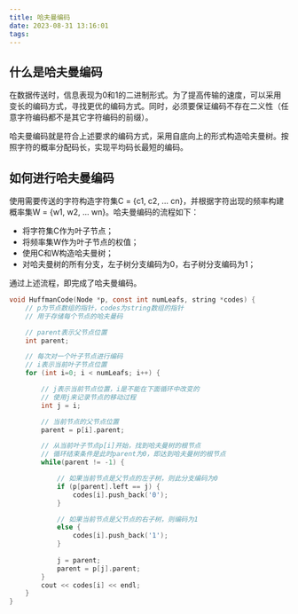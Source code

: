 ```yaml
---
title: 哈夫曼编码
date: 2023-08-31 13:16:01
tags:
---
```


## 什么是哈夫曼编码

在数据传送时，信息表现为0和1的二进制形式。为了提高传输的速度，可以采用变长的编码方式，寻找更优的编码方式。同时，必须要保证编码不存在二义性（任意字符编码都不是其它字符编码的前缀）。

哈夫曼编码就是符合上述要求的编码方式，采用自底向上的形式构造哈夫曼树。按照字符的概率分配码长，实现平均码长最短的编码。


<!-- more -->

## 如何进行哈夫曼编码

使用需要传送的字符构造字符集C = {c1, c2, ... cn}，并根据字符出现的频率构建概率集W = {w1, w2, ... wn}。哈夫曼编码的流程如下：

- 将字符集C作为叶子节点；
- 将频率集W作为叶子节点的权值；
- 使用C和W构造哈夫曼树；
- 对哈夫曼树的所有分支，左子树分支编码为0，右子树分支编码为1；

通过上述流程，即完成了哈夫曼编码。

```c
void HuffmanCode(Node *p, const int numLeafs, string *codes) {
	// p为节点数组的指针，codes为string数组的指针 
	// 用于存储每个节点的哈夫曼码

	// parent表示父节点位置
	int parent;

	// 每次对一个叶子节点进行编码
	// i表示当前叶子节点位置
	for (int i=0; i < numLeafs; i++) {

		// j表示当前节点位置，i是不能在下面循环中改变的
		// 使用j来记录节点的移动过程
		int j = i;

		// 当前节点的父节点位置
		parent = p[i].parent;

		// 从当前叶子节点p[i]开始，找到哈夫曼树的根节点
		// 循环结束条件是此时parent为0，即达到哈夫曼树的根节点
		while(parent != -1) {

			// 如果当前节点是父节点的左子树，则此分支编码为0
			if (p[parent].left == j) {
				codes[i].push_back('0');
			}

			// 如果当前节点是父节点的右子树，则编码为1
			else {
				codes[i].push_back('1');
			}
   
			j = parent;
			parent = p[j].parent;
		}
		cout << codes[i] << endl;
	}
}
```


